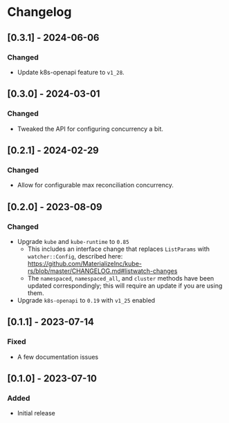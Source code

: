 # Changelog

## [0.3.1] - 2024-06-06

### Changed

* Update k8s-openapi feature to `v1_28`.

## [0.3.0] - 2024-03-01

### Changed

* Tweaked the API for configuring concurrency a bit.

## [0.2.1] - 2024-02-29

### Changed

 * Allow for configurable max reconciliation concurrency.

## [0.2.0] - 2023-08-09

### Changed

* Upgrade `kube` and `kube-runtime` to `0.85`
    * This includes an interface change that replaces `ListParams` with `watcher::Config`, described here: https://github.com/MaterializeInc/kube-rs/blob/master/CHANGELOG.md#listwatch-changes
    * The `namespaced`, `namespaced_all`, and `cluster` methods have been updated correspondingly; this will require an update if you are using them.
* Upgrade `k8s-openapi` to `0.19` with `v1_25` enabled

## [0.1.1] - 2023-07-14

### Fixed

* A few documentation issues

## [0.1.0] - 2023-07-10

### Added

* Initial release
